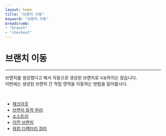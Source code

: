 ```yaml
---
layout: home
title: "브랜치 이동"
keyword: "브랜치 이동"
breadcrumb:
- "branch"
- "checkout"
---
```


# 브랜치 이동
---
브랜치를 생성했다고 해서 자동으로 생성된 브랜치로 `이동`하지는 않습니다.  
이번에는 생성된 브랜치 간 작업 영역을 이동하는 방법을 알아봅시다.  

<br>

+ [체크아웃](out)
+ [브랜치 동작 원리](principle)
+ [소스트리](sourcetree) 
+ [이전 브랜치](prev) 
+ [워킹 디렉터리 정리](clean) 

<br>